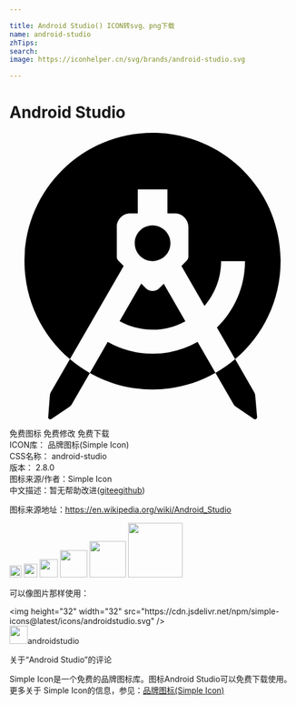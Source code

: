 ```yaml
---

title: Android Studio() ICON转svg、png下载
name: android-studio
zhTips: 
search: 
image: https://iconhelper.cn/svg/brands/android-studio.svg

---
```


# Android Studio  <small style="font-size: 60%;font-weight: 100"></small>

<div id="svg" class="svg-wrap">
<svg role="img" xmlns="http://www.w3.org/2000/svg" viewBox="0 0 24 24"><title>Android Studio icon</title><path d="M12 0C6.0697 0 1.254 4.8158 1.254 10.746c0 3.29 1.4819 6.237 3.8144 8.209l4.5097-7.7987-.3926-.3907c-.115-.1151-.173-.2124-.1757-.3027a.2386.2386 0 010-.0293H9V7.875c0-.6155.5095-1.123 1.125-1.123h.6348V4.7383H13.25V6.752h.625c.6253 0 1.125.5075 1.1348 1.1328v2.539H15v.0098h-.002c-.0032.0868-.0511.1996-.1738.3223l-.0097.0097-.3907.3907 1.9336 3.3417c.8695-1.016 1.3965-2.3255 1.3965-3.752h2.004c0 2.1788-.9096 4.1538-2.3556 5.5606l1.5293 2.6504c2.333-1.9721 3.8145-4.9207 3.8145-8.211C22.7559 4.806 17.94 0 12 0zm6.9316 18.957a10.7911 10.7911 0 01-1.6523 1.1504l1.5195 2.627a.5687.5687 0 00.1973.205L20.5 23.9649c.0586.0391.127.0391.1855.0098.0587-.039.088-.0976.088-.166l-.1563-1.8066c-.0098-.0977-.039-.1856-.0879-.2735l-1.5977-2.7715zm-1.6523 1.1504l-1.498-2.5898a7.6932 7.6932 0 01-3.7715.9863 7.6932 7.6932 0 01-3.7715-.9863l-1.5 2.5976c1.556.8767 3.3504 1.379 5.2617 1.379 1.9182 0 3.7195-.5042 5.2793-1.3868zm-10.541.0078a10.788 10.788 0 01-1.67-1.1601l-1.5976 2.7636c-.0488.088-.0781.1758-.0879.2735l-.1367 1.8164c-.0098.0684.0293.127.0879.166.0586.039.127.0293.1855-.0098l1.504-1.0156c.0781-.0586.1464-.1269.1952-.205l1.5196-2.629zM12 7.7285v.0195c-.8288 0-1.4915.6622-1.4941 1.5.0026.8283.675 1.498 1.4941 1.498h.0098c.819-.0097 1.4914-.6699 1.4941-1.498-.0026-.8281-.675-1.4902-1.4941-1.5L12 7.7285zm-.9473 4.9043l-1.8183 3.1465A5.7067 5.7067 0 0012 16.4922c1.0063 0 1.9547-.2537 2.7559-.7031l-1.8145-3.1504-.375.375c-.1465.1563-.3515.2343-.5566.2343h-.0196c-.1954 0-.4003-.078-.5566-.2343l-.3809-.3809Z"/></svg>
</div>
<detail full-name='android-studio'></detail>

<div class="detail-page">
<p>
<span><span class="badge-success badge">免费图标</span> <span class="badge-success badge">免费修改</span>  <span class="badge-success badge">免费下载</span> </span>
<br/>
<span>
ICON库：
<span class="badge-secondary badge">品牌图标(Simple Icon)</span> 
</span>
<br/>
<span>
CSS名称：
<span class="badge-secondary badge">android-studio</span> 
</span>

<br/>
<span>
版本：
<span class="badge-secondary badge">2.8.0</span> 
</span>
<br/>
<span>图标来源/作者：<span class="badge-light badge">Simple Icon</span></span> 
<br/>
<span class="zh-detail">中文描述：暂无<span class="help-link"><span>帮助改进</span>(<a href="https://gitee.com/liuwave/icon-helper/edit/master/json/brands/android-studio.json" target="_blank" rel="noopener noreferrer">gitee</a><a href="https://github.com/liuwave/icon-helper/edit/master/json/brands/android-studio.json" target="_blank" rel="noopener noreferrer">github</a></span>)</span><br/>
</p>
</div><div class="description description alert alert-light"><p>图标来源地址：<a href="https://en.wikipedia.org/wiki/Android_Studio" target="_blank" rel="noopener noreferrer">https://en.wikipedia.org/wiki/Android_Studio</a></p></div>
<div class="alert alert-dark">
<img height="21" width="21" src="https://cdn.jsdelivr.net/npm/simple-icons@latest/icons/androidstudio.svg" />
<img height="24" width="24" src="https://cdn.jsdelivr.net/npm/simple-icons@latest/icons/androidstudio.svg" />
<img height="32" width="32" src="https://cdn.jsdelivr.net/npm/simple-icons@latest/icons/androidstudio.svg" />
<img height="48" width="48" src="https://cdn.jsdelivr.net/npm/simple-icons@latest/icons/androidstudio.svg" />
<img height="64" width="64" src="https://cdn.jsdelivr.net/npm/simple-icons@latest/icons/androidstudio.svg" />
<img height="96" width="96" src="https://cdn.jsdelivr.net/npm/simple-icons@latest/icons/androidstudio.svg" />

</div>
<div>
  <p>可以像图片那样使用：    
  </p>
  <div class="alert alert-primary" style="font-size: 14px">
    &lt;img height="32" width="32" src="https://cdn.jsdelivr.net/npm/simple-icons@latest/icons/androidstudio.svg" /&gt;
    <copy-btn content='<img height="32" width="32" src="https://cdn.jsdelivr.net/npm/simple-icons@latest/icons/androidstudio.svg" />'></copy-btn>
  </div>
  <div class="alert alert-secondary">
    <img height="32" width="32" src="https://cdn.jsdelivr.net/npm/simple-icons@latest/icons/androidstudio.svg" />androidstudio
    <copy-btn content="androidstudio" btn-title="复制图标名称"></copy-btn>
  </div>
</div>

<Vssue title="关于“Android Studio”的评论" >关于“Android Studio”的评论</Vssue>


<div><p>Simple Icon是一个免费的品牌图标库。图标Android Studio可以免费下载使用。更多关于  Simple Icon的信息，参见：<a target="_blank" href="https://iconhelper.cn/brands.html">品牌图标(Simple Icon)</a>
</p></div>
